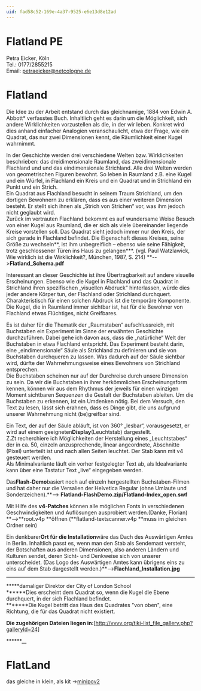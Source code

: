 ```yaml
---
uid: fad58c52-169e-4a37-9525-e6e13d8e12ad
---
```


# Flatland PE
Petra Eicker, Köln  
Tel.: 0177/2855215  
Email: petraeicker@netcologne.de  



# Flatland


Die Idee zu der Arbeit entstand durch das gleichnamige, 1884 von Edwin A. Abbott* verfasstes Buch. Inhaltlich geht es darin um die Möglichkeit, sich andere Wirklichkeiten vorzustellen als die, in der wir leben. Konkret wird dies anhand einfacher Analogien veranschaulicht, etwa der Frage, wie ein Quadrat, das nur zwei Dimensionen kennt, die Räumlichkeit einer Kugel wahrnimmt.   

In der Geschichte werden drei verschiedene Welten bzw. Wirklichkeiten beschrieben: das dreidimensionale Raumland, das zweidimensionale Flachland und und das eindimensionale Strichland. Alle drei Welten werden von geometrischen Figuren bewohnt. So leben in Raumland z.B. eine Kugel und ein Würfel, in Flachland ein Kreis und ein Quadrat und in Strichland ein Punkt und ein Strich.   
Ein Quadrat aus Flachland besucht in seinem Traum Strichland, um den dortigen Bewohnern zu erklären, dass es aus einer weiteren Dimension besteht. Er stellt sich ihnen als „Strich von Strichen“ vor,  was ihm jedoch nicht geglaubt wird.   
Zurück im vertrauten Flachland bekommt es auf wundersame Weise Besuch von einer Kugel aus Raumland, die er sich als viele übereinander liegende Kreise vorstellen soll. Das Quadrat sieht jedoch immer nur den Kreis, der sich gerade in Flachland befindet. Die Eigenschaft dieses Kreises, seine Größe zu wechseln**, ist ihm unbegreiflich – ebenso wie seine Fähigkeit, trotz geschlossener Türen ins Haus zu gelangen***. (vgl. Paul Watzlawick, Wie wirklich ist die Wirklichkeit?, München, 1987, S. 214) **-->**Flatland_Schema.pdf** 

Interessant an dieser Geschichte ist ihre Übertragbarkeit auf andere visuelle Erscheinungen. Ebenso wie die Kugel in Flachland und das Quadrat in Strichland ihren spezifischen „visuellen Abdruck“ hinterlassen, würde dies jeder andere Körper tun, der Flachland oder Strichland durchquert. Charakteristisch für einen solchen Abdruck ist die temporäre Komponente. Die Kugel, die in Raumland immer sichtbar ist, hat für die Bewohner von Flachland etwas Flüchtiges, nicht Greifbares.  

Es ist daher für die Thematik der „Raumstaben“ aufschlussreich, mit Buchstaben ein Experiment im Sinne der erwähnten Geschichte durchzuführen. Dabei gehe ich davon aus, dass die „natürliche“ Welt der Buchstaben in etwa Flachland entspricht. Das Experiment besteht darin, eine „eindimensionale“ Säule als Strichland zu definieren und sie von Buchstaben durchqueren zu lassen. Was dadurch auf der Säule sichtbar wird, dürfte der Wahrnehmungsweise eines Bewohners von Strichland entsprechen.  
Die Buchstaben scheinen nur auf der Durchreise durch unsere Dimension zu sein. Da wir die Buchstaben in ihrer herkömmlichen Erscheinungsform kennen, können wir aus dem Rhythmus der jeweils für einen winzigen Moment sichtbaren Sequenzen die Gestalt der Buchstaben ableiten. Um die Buchstaben zu erkennen, ist ein Umdenken nötig. Bei dem Versuch, den Text zu lesen, lässt sich erahnen, dass es Dinge gibt, die uns aufgrund unserer Wahrnehmung nicht (be)greifbar sind.  

Ein Text, der auf der Säule abläuft, ist von 360° „lesbar“, vorausgesetzt, er wird auf einem geeigneten**Display**(Leuchtstab) dargestellt.  
Z.Zt recherchiere ich Möglichkeiten der Herstellung eines „Leuchtstabes“ der in ca. 50, einzeln anzusprechende, linear angeordnete, Abschnitte (Pixel) unterteilt ist und nach allen Seiten leuchtet. Der Stab kann mit v4 gesteuert werden.   
Als Minimalvariante läuft ein vorher festgelegter Text ab, als Idealvariante kann über eine Tastatur Text „live“ eingegeben werden.  



Das**Flash-Demo**basiert noch auf einzeln hergestellten Buchstaben-Filmen und hat daher nur die Versalien der Helvetica Regular (ohne Umlaute und Sonderzeichen).**--> **Flatland-FlashDemo.zip/Flatland-Index_open.swf**  

Mit Hilfe des **v4-Patches** können alle möglichen Fonts in verschiedenen Geschwindigkeiten und Auflösungen ausprobiert werden.(Danke, Florian) **-->**root.v4p **öffnen (**flatland-textscanner.v4p **muss im gleichen Ordner sein)  



Ein denkbarer**Ort für die Installation**wäre das Dach des Auswärtigen Amtes in Berlin. Inhaltlich passt es, wenn man den Stab als Sendemast versteht, der Botschaften aus anderen Dimensionen, also anderen Ländern und Kulturen sendet, deren Sicht- und Denkweise sich von unserer unterscheidet. (Das Logo des Auswärtigen Amtes kann übrigens eins zu eins auf dem Stab dargestellt werden.)**-->**Flachland_Installation.jpg**  


****** 

*****damaliger Direktor der City of London School  
******Dies erscheint dem Quadrat so, wenn die Kugel die Ebene durchquert, in der sich Flachland befindet.  
*******Die Kugel betritt das Haus des Quadrates "von oben", eine Richtung, die für das Quadrat nicht existiert.  


**Die zugehörigen Dateien liegen in:**[http://vvvv.org/tiki-list_file_gallery.php?galleryId=24]  


******__  




# FlatLand

das gleiche in klein, als kit -><a href="http://www.ladyada.net/make/minipov2/" class="extURL" target="_blank">minipov2</a>